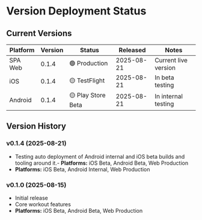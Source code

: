 # Version Deployment Status

## Current Versions

| Platform   | Version | Status             | Released    | Notes                 |
|------------|---------|--------------------|-------------|-----------------------|
| SPA Web    | 0.1.4   | 🟢 Production      | 2025-08-21  | Current live version  |
| iOS        | 0.1.4   | 🟡 TestFlight      | 2025-08-21  | In beta testing       |
| Android    | 0.1.4   | 🟡 Play Store Beta | 2025-08-21  | In internal testing   |

## Version History

### v0.1.4 (2025-08-21)
- Testing auto deployment of Android internal and iOS beta builds and tooling around it.- **Platforms:** iOS Beta, Android Beta, Web Production
- **Platforms:** iOS Beta, Android Internal, Web Production

### v0.1.0 (2025-08-15)
- Initial release
- Core workout features
- **Platforms:** iOS Beta, Android Beta, Web Production

